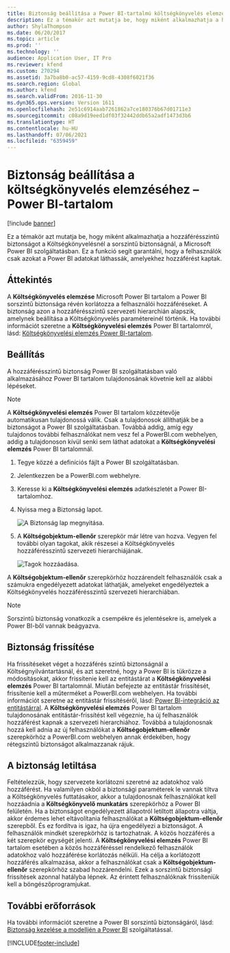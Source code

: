 ```yaml
---
title: Biztonság beállítása a Power BI-tartalmú költségkönyvelés elemzéséhez
description: Ez a témakör azt mutatja be, hogy miként alkalmazhatja a hozzáférésszintű biztonságot a Költségkönyvelésnél a sorszintű biztonságnál, a Microsoft Power BI szolgáltatásban.
author: ShylaThompson
ms.date: 06/20/2017
ms.topic: article
ms.prod: ''
ms.technology: ''
audience: Application User, IT Pro
ms.reviewer: kfend
ms.custom: 270294
ms.assetid: 3a7ba8b0-ac57-4159-9cd8-4308f6021f36
ms.search.region: Global
ms.author: kfend
ms.search.validFrom: 2016-11-30
ms.dyn365.ops.version: Version 1611
ms.openlocfilehash: 2e51c6914aab7261862a7ce180376b67d01711e3
ms.sourcegitcommit: c08a9d19eed1df03f32442ddb65a2adf1473d3b6
ms.translationtype: HT
ms.contentlocale: hu-HU
ms.lasthandoff: 07/06/2021
ms.locfileid: "6359459"
---
```

# <a name="set-up-security-for-the-cost-accounting-analysis-power-bi-content"></a>Biztonság beállítása a költségkönyvelés elemzéséhez – Power BI-tartalom

[!include [banner](../includes/banner.md)]

Ez a témakör azt mutatja be, hogy miként alkalmazhatja a hozzáférésszintű biztonságot a Költségkönyvelésnél a sorszintű biztonságnál, a Microsoft Power BI szolgáltatásban. Ez a funkció segít garantálni, hogy a felhasználók csak azokat a Power BI adatokat láthassák, amelyekhez hozzáférést kaptak.

## <a name="overview"></a>Áttekintés

A **Költségkönyvelés elemzése** Microsoft Power BI tartalom a Power BI sorszintű biztonsága révén korlátozza a felhasználói hozzáféréseket. A biztonság azon a hozzáférésszintű szervezeti hierarchián alapszik, amelynek beállítása a Költségkönyvelés paramétereinél történik. Ha további információt szeretne a **Költségkönyvelési elemzés** Power BI tartalomról, lásd: [Költségkönyvelési elemzés Power BI-tartalom](cost-accounting-analysis-content-pack.md).

## <a name="setup"></a>Beállítás
A hozzáférésszintű biztonság Power BI szolgáltatásban való alkalmazásához Power BI tartalom tulajdonosának követnie kell az alábbi lépéseket.

> [!NOTE]
> A **Költségkönyvelési elemzés** Power BI tartalom közzétevője automatikusan tulajdonossá válik. Csak a tulajdonosok állíthatják be a biztonságot a Power BI szolgáltatásban. Továbbá addig, amíg egy tulajdonos további felhasználókat nem vesz fel a PowerBI.com webhelyen, addig a tulajdonoson kívül senki sem láthat adatokat a **Költségkönyvelési elemzés** Power BI tartalomnál.

1. Tegye közzé a definíciós fájlt a Power BI szolgáltatásban.
2. Jelentkezzen be a PowerBI.com webhelyre.
3. Keresse ki a **Költségkönyvelési elemzés** adatkészletét a Power BI-tartalomhoz.
4. Nyissa meg a Biztonság lapot.

    ![A Biztonság lap megnyitása.](./media/CA-picture-1.png)

5. A **Költségobjektum-ellenőr** szerepkör már létre van hozva. Vegyen fel további olyan tagokat, akik részesei a Költségkönyvelés hozzáférésszintű szervezeti hierarchiájának.

    ![Tagok hozzáadása.](./media/CA-picture-2.png)

A **Költségobjektum-ellenőr** szerepkörhöz hozzárendelt felhasználók csak a számukra engedélyezett adatokat láthatják, amelyeket engedélyeztek a Költségkönyvelés hozzáférésszintű szervezeti hierarchiában.

> [!NOTE]
> Sorszintű biztonság vonatkozik a csempékre és jelentésekre is, amelyek a Power BI-ből vannak beágyazva.

## <a name="updating-security"></a>Biztonság frissítése
Ha frissítéseket véget a hozzáférés szintű biztonságnál a Költségnyilvántartásnál, és azt szeretné, hogy a Power BI is tükrözze a módosításokat, akkor frissítenie kell az entitástárat a **Költségkönyvelési elemzés** Power BI tartalomnál. Miután befejezte az entitástár frissítését, frissítenie kell a műterméket a PowerBI.com webhelyen. Ha további információt szeretne az entitástár frissítéséről, lásd: [Power BI-integráció az entitástárral](power-bi-integration-entity-store.md#update-entity-store). A **Költségkönyvelési elemzés** Power BI tartalom tulajdonosának entitástár-frissítést kell végeznie, ha új felhasználók hozzáférést kapnak a szervezeti hierarchiához. Továbbá a tulajdonosnak hozzá kell adnia az új felhasználókat a **Költségobjektum-ellenőr** szerepkörhöz a PowerBI.com webhelyen annak érdekében, hogy rétegszintű biztonságot alkalmazzanak rájuk.

## <a name="disabling-security"></a>A biztonság letiltása
Feltételezzük, hogy szervezete korlátozni szeretné az adatokhoz való hozzáférést. Ha valamilyen okból a biztonsági paraméterek le vannak tiltva a Költségkönyvelés futtatásakor, akkor a tulajdonosnak felhasználókat kell hozzáadnia a **Költségkönyvelő munkatárs** szerepkörhöz a Power BI felületén. Ha a biztonságot engedélyezett állapotról letiltott állapotra váltja, akkor érdemes lehet eltávolítania felhasználókat a **Költségobjektum-ellenőr** szerepből. És ez fordítva is igaz, ha újra engedélyezi a biztonságot. A felhasználók mindkét szerepkörhöz is tartozhatnak. A közös hozzáférés a két szerepkör egységét jelenti. A **Költségkönyvelési elemzés** Power BI tartalom esetében a közös hozzáféréssel rendelkező felhasználók adatokhoz való hozzáférése korlátozás nélküli. Ha célja a korlátozott hozzáférés alkalmazása, akkor a felhasználókat csak a **Költségobjektum-ellenőr** szerepkörhöz szabad hozzárendelni. Ezek a sorszintű biztonsági frissítések azonnal hatályba lépnek. Az érintett felhasználóknak frissíteniük kell a böngészőprogramjukat.

## <a name="additional-resources"></a>További erőforrások
Ha további információt szeretne a Power BI sorszintű biztonságáról, lásd: [Biztonság kezelése a modelljén a Power BI](https://powerbi.microsoft.com/documentation/powerbi-admin-rls/#manage-security-on-your-model) szolgáltatással.


[!INCLUDE[footer-include](../../../includes/footer-banner.md)]
